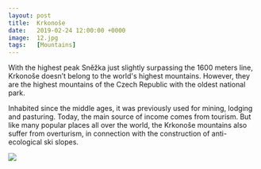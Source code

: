 ```yaml
---
layout: post
title:  Krkonoše
date:   2019-02-24 12:00:00 +0000
image:  12.jpg
tags:   [Mountains]
---
```

With the highest peak Sněžka just slightly surpassing the 1600 meters line, Krkonoše doesn’t belong to the world's highest mountains. However, they are the highest mountains of the Czech Republic with the oldest national park.

Inhabited since the middle ages, it was previously used for mining, lodging and pasturing. Today, the main source of income comes from tourism. But like many popular places all over the world, the Krkonoše mountains also suffer from overturism, in connection with the construction of anti-ecological ski slopes.

![]({{site.baseurl}}/img/04.jpg)
